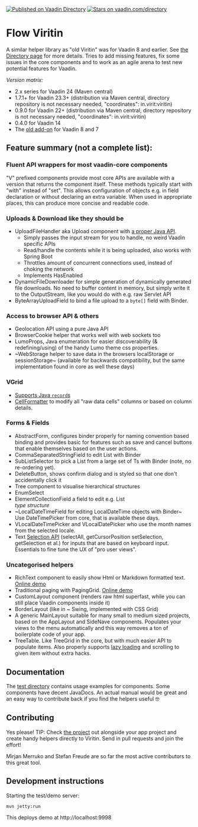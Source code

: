 [![Published on Vaadin  Directory](https://img.shields.io/badge/Vaadin%20Directory-published-00b4f0.svg)](https://vaadin.com/directory/component/flow-viritin)
[![Stars on vaadin.com/directory](https://img.shields.io/vaadin-directory/star/flow-viritin.svg)](https://vaadin.com/directory/component/flow-viritin)

# Flow Viritin

A similar helper library as "old Viritin" was for Vaadin 8 and earlier. See [the Directory page](https://vaadin.com/directory/component/flow-viritin) for more details. Tries to add missing features, fix some issues in the core components and to work as an agile arena to test new potential features for Vaadin.

*Version matrix:*
 * 2.x series for Vaadin 24 (Maven central)
 * 1.7.1+ for Vaadin 23.3+ (distribution via Maven central, directory repository is not necessary needed, "coordinates": in.virit:viritin)
 * 0.9.0 for Vaadin 22+ (distribution via Maven central, directory repository is not necessary needed, "coordinates": in.virit:viritin)
 * 0.4.0 for Vaadin 14
 * The [old add-on](https://vaadin.com/directory/component/viritin) for Vaadin 8 and 7

## Feature summary (not a complete list):

###  Fluent API wrappers for most vaadin-core components

"V" prefixed components provide most core APIs are available with a version that returns the component itself. These methods typically start with "with" instead of "set". This allows configuration of objects
e.g. in field declaration or without declaring an extra variable. When used in appropriate places, this can produce more concise and readable code. 

### Uploads & Download like they should be

 * UploadFileHandler aka Upload component with [a proper Java API](https://vaadin.com/blog/uploads-and-downloads-inputs-and-outputs).
   * Simply passes the input stream for you to handle, no weird Vaadin specific APIs
   * Read/handle the contents while it is being uploaded, also works with Spring Boot
   * Throttles amount of concurrent connections used, instead of choking the network
   * Implements HasEnabled
 * DynamicFileDownloader for simple generation of dynamically generated file downloads. No need to buffer content in memory, but simply write it to the OutputStream, like you would do with e.g. raw Servlet API
 * ByteArrayUploadField to bind a file upload to a `byte[]` field with Binder.

### Access to browser API & others

 * Geolocation API using a pure Java API
 * BrowserCookie helper that works well with web sockets too
 * LumoProps, Java enumeration for easier discoverability (& redefining/using) of the handy Lumo theme css properties.
 * ~WebStorage helper to save data in the browsers localStorage or sessionStorage~ (available for backwards compatibility, but the same implementation found in core as well these days)

### VGrid

 * [Supports Java `record`s](https://github.com/viritin/flow-viritin/blob/v24/src/test/java/org/vaadin/firitin/RecordsWithGrid.java)
 * [CellFormatter](https://github.com/viritin/flow-viritin/blob/v24/src/test/java/org/vaadin/firitin/Grids.java#L45-L63) to modify all "raw data cells" columns or based on column details.

### Forms & Fields

 * AbstractForm, configures binder properly for naming convention based binding and provides basic for features such as save and cancel buttons that enable themselves based on the user actions.
 * CommaSeparatedStringField to edit List<String> with Binder
 * SubListSelector to pick a List<T> from a large set of Ts with Binder (note, no re-ordering yet).
 * DeleteButton, shows confirm dialog and is styled so that one don't accidentally click it
 * Tree component to visualise hierarchical structures
 * EnumSelect
 * ElementCollectionField a field to edit e.g. List<Address> type structure
 * ~LocalDateTimeField for editing LocalDateTime objects with Binder~ Use DateTimePicker from core, that is available these days.
 * VLocalDateTimePicker and VLocalDatePicker who use the month names from the selected locale.
 * Text [Selection API](https://javadoc.dokku1.parttio.org/in.virit/viritin/2.5.2/org/vaadin/firitin/components/textfield/SelectionApi.html) (selectAll, getCursorPosition setSelection, getSelection et al.) for inputs that are based on keyboard input. Essentials to fine tune the UX of "pro user views".

### Uncategorised helpers

 * RichText component to easily show Html or Markdown formatted text. [Online demo](https://addons.dokku1.parttio.org/)
 * Traditional paging with PagingGrid. [Online demo](https://addons.dokku1.parttio.org/paginggrid)
 * CustomLayout component (renders raw html superfast, while you can still place Vaadin components inside it)
 * BorderLayout (like in ~ Swing, implemented with CSS Grid)
 * A generic MainLayout suitable for many small to medium sized projects, based on the AppLayout and SideNave components. Populates your views to the menu automatically and this way removes a ton of boilerplate code of your app.
 * TreeTable. Like TreeGrid in the core, but with much easier API to populate items. Also properly supports [lazy loading](https://vaadin.com/blog/lazy-loading-hierarchical-data-from-ui-to-database) and scrolling to given item without extra hacks.

## Documentation

The [test directory](https://github.com/viritin/flow-viritin/tree/v24/src/test/java/org/vaadin/firitin) contains usage examples for components. Some components have decent JavaDocs. An actual manual would be great and an easy way to contribute back if you find the helpers useful 🤓

## Contributing

Yes please! TIP: Check [the project](https://github.com/viritin/flow-viritin) out alongside your app project and create handy helpers directly to Viritin. Send in pull requests and join the effort!  

Mirjan Merruko and Stefan Freude are so far the most active contributors to this great tool.



## Development instructions

Starting the test/demo server:
```
mvn jetty:run
```

This deploys demo at http://localhost:9998
